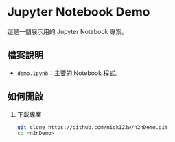 # Jupyter Notebook Demo

這是一個展示用的 Jupyter Notebook 專案。

## 檔案說明
- `demo.ipynb`：主要的 Notebook 程式。

## 如何開啟
1. 下載專案
   ```bash
   git clone https://github.com/nick123w/n2nDemo.git
   cd <n2nDemo>
